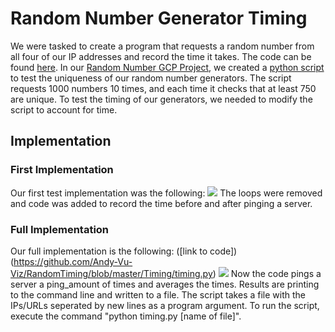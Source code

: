# Random Number Generator Timing
We were tasked to create a program that requests a random number from all four of our IP addresses and record the time it takes. The code can be found [here](https://github.com/Andy-Vu-Viz/RandomTiming/Timing). In our [Random Number GCP Project](https://github.com/Andy-Vu-Viz/RandomNumberGen-Servlets), we created a [python script](https://github.com/Andy-Vu-Viz/RandomNumberGen-Servlets/blob/master/testscript.py) to test the uniqueness of our random number generators. The script requests 1000 numbers 10 times, and each time it checks that at least 750 are unique. To test the timing of our generators, we needed to modify the script to account for time.

## Implementation
### First Implementation
Our first test implementation was the following:
![](https://github.com/Andy-Vu-Viz/RandomTiming/blob/master/Timing/screenshots/first_implementation.PNG)
The loops were removed and code was added to record the time before and after pinging a server. 
### Full Implementation
Our full implementation is the following: ([link to code])(https://github.com/Andy-Vu-Viz/RandomTiming/blob/master/Timing/timing.py)
![](https://github.com/Andy-Vu-Viz/RandomTiming/blob/master/Timing/screenshots/full_implementaion.PNG)
Now the code pings a server a ping_amount of times and averages the times. Results are printing to the command line and written to a file. The script takes a file with the IPs/URLs seperated by new lines as a program argument. To run the script, execute the command "python timing.py [name of file]".
